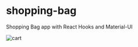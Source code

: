 # shopping-bag

Shopping Bag app with React Hooks and Material-UI

![cart](https://user-images.githubusercontent.com/74892817/121790426-4443b200-cbad-11eb-8113-e210292296c5.gif)
